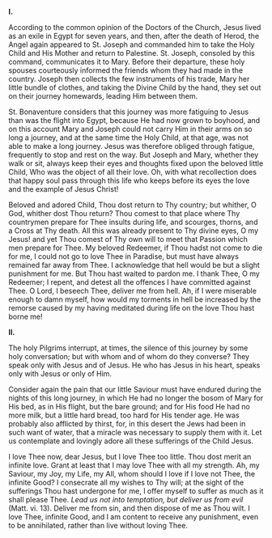 
**I\.**

According to the common opinion of the Doctors of the Church, Jesus lived as an exile in Egypt for seven years, and then, after the death of Herod, the Angel again appeared to St. Joseph and commanded him to take the Holy Child and His Mother and return to Palestine. St. Joseph, consoled by this command, communicates it to Mary. Before their departure, these holy spouses courteously informed the friends whom they had made in the country. Joseph then collects the few instruments of his trade, Mary her little bundle of clothes, and taking the Divine Child by the hand, they set out on their journey homewards, leading Him between them.

St. Bonaventure considers that this journey was more fatiguing to Jesus than was the flight into Egypt, because He had now grown to boyhood, and on this account Mary and Joseph could not carry Him in their arms on so long a journey, and at the same time the Holy Child, at that age, was not able to make a long journey. Jesus was therefore obliged through fatigue, frequently to stop and rest on the way. But Joseph and Mary, whether they walk or sit, always keep their eyes and thoughts fixed upon the beloved little Child, Who was the object of all their love. Oh, with what recollection does that happy soul pass through this life who keeps before its eyes the love and the example of Jesus Christ!

Beloved and adored Child, Thou dost return to Thy country; but whither, O God, whither dost Thou return? Thou comest to that place where Thy countrymen prepare for Thee insults during life, and scourges, thorns, and a Cross at Thy death. All this was already present to Thy divine eyes, O my Jesus! and yet Thou comest of Thy own will to meet that Passion which men prepare for Thee. My beloved Redeemer, if Thou hadst not come to die for me, I could not go to love Thee in Paradise, but must have always remained far away from Thee. I acknowledge that hell would be but a slight punishment for me. But Thou hast waited to pardon me. I thank Thee, O my Redeemer; I repent, and detest all the offences I have committed against Thee. O Lord, I beseech Thee, deliver me from hell. Ah, if I were miserable enough to damn myself, how would my torments in hell be increased by the remorse caused by my having meditated during life on the love Thou hast borne me!

**II\.**

The holy Pilgrims interrupt, at times, the silence of this journey by some holy conversation; but with whom and of whom do they converse? They speak only with Jesus and of Jesus. He who has Jesus in his heart, speaks only with Jesus or only of Him.

Consider again the pain that our little Saviour must have endured during the nights of this long journey, in which He had no longer the bosom of Mary for His bed, as in His flight, but the bare ground; and for His food He had no more milk, but a little hard bread, too hard for His tender age. He was probably also afflicted by thirst, for, in this desert the Jews had been in such want of water, that a miracle was necessary to supply them with it. Let us contemplate and lovingly adore all these sufferings of the Child Jesus.

I love Thee now, dear Jesus, but I love Thee too little. Thou dost merit an infinite love. Grant at least that I may love Thee with all my strength. Ah, my Saviour, my Joy, my Life, my All, whom should I love if I love not Thee, the infinite Good? I consecrate all my wishes to Thy will; at the sight of the sufferings Thou hast undergone for me, I offer myself to suffer as much as it shall please Thee. *Lead us not into temptation, but deliver us from evil* (Matt. vi. 13). Deliver me from sin, and then dispose of me as Thou wilt. I love Thee, infinite Good, and I am content to receive any punishment, even to be annihilated, rather than live without loving Thee.

